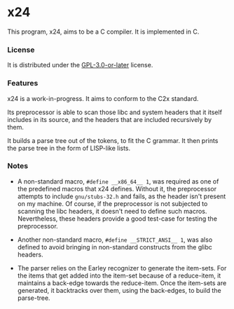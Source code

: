 # x24
This program, x24, aims to be a C compiler. It is implemented in C.

### License
It is distributed under the
[GPL-3.0-or-later](https://spdx.org/licenses/GPL-3.0-or-later.html) license.

### Features
x24 is a work-in-progress. It aims to conform to the C2x standard.

Its preprocessor is able to scan those libc and system headers that it itself
includes in its source, and the headers that are included recursively by them.

It builds a parse tree out of the tokens, to fit the C grammar. It then prints
the parse tree in the form of LISP-like lists.

### Notes
- A non-standard macro, `#define __x86_64__ 1`, was required as one of the
  predefined macros that x24 defines. Without it, the preprocessor attempts to
  include `gnu/stubs-32.h` and fails, as the header isn't present on my
  machine. Of course, if the preprocessor is not subjected to scanning the
  libc headers, it doesn't need to define such macros. Nevertheless, these
  headers provide a good test-case for testing the preprocessor.

- Another non-standard macro, `#define __STRICT_ANSI__ 1`, was also defined to
  avoid bringing in non-standard constructs from the glibc headers.

- The parser relies on the Earley recognizer to generate the item-sets. For the
  items that get added into the item-set because of a reduce-item, it maintains
  a back-edge towards the reduce-item. Once the item-sets are generated, it
  backtracks over them, using the back-edges, to build the parse-tree.
